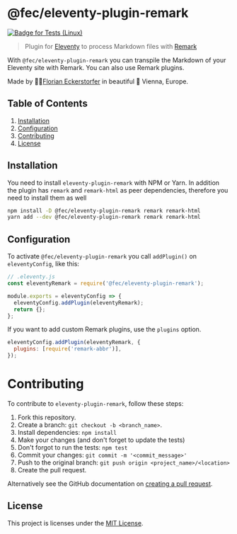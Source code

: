 # @fec/eleventy-plugin-remark

[![Badge for Tests (Linux)](https://github.com/florianeckerstorfer/eleventy-plugin-remark/workflows/Tests%20%28Linux%29/badge.svg)](https://github.com/florianeckerstorfer/eleventy-plugin-remark/actions?query=workflow%3A%22Tests+%28Linux%29%22)

> Plugin for [Eleventy](https://www.11ty.io) to process Markdown files with [Remark](https://remark.js.org)

With `@fec/eleventy-plugin-remark` you can transpile the Markdown of your Eleventy site with Remark. You can also use Remark plugins.

Made by 👨‍💻[Florian Eckerstorfer](https://florian.ec) in beautiful 🎡 Vienna, Europe.

## Table of Contents

1. [Installation](#installation)
2. [Configuration](#configuration)
3. [Contributing](#contributing)
4. [License](#license)

## Installation

You need to install `eleventy-plugin-remark` with NPM or Yarn. In addition the plugin has `remark` and `remark-html` as peer dependencies, therefore you need to install them as well

```bash
npm install -D @fec/eleventy-plugin-remark remark remark-html
yarn add --dev @fec/eleventy-plugin-remark remark remark-html
```

## Configuration

To activate `@fec/eleventy-plugin-remark` you call `addPlugin()` on `eleventyConfig`, like this:

```js
// .eleventy.js
const eleventyRemark = require('@fec/eleventy-plugin-remark');

module.exports = eleventyConfig => {
  eleventyConfig.addPlugin(eleventyRemark);
  return {};
};
```

If you want to add custom Remark plugins, use the `plugins` option.

```js
eleventyConfig.addPlugin(eleventyRemark, {
  plugins: [require('remark-abbr')],
});
```

# Contributing

To contribute to `eleventy-plugin-remark`, follow these steps:

1. Fork this repository.
2. Create a branch: `git checkout -b <branch_name>`.
3. Install dependencies: `npm install`
4. Make your changes (and don't forget to update the tests)
5. Don't forgot to run the tests: `npm test`
6. Commit your changes: `git commit -m '<commit_message>'`
7. Push to the original branch: `git push origin <project_name>/<location>`
8. Create the pull request.

Alternatively see the GitHub documentation on [creating a pull request](https://help.github.com/en/github/collaborating-with-issues-and-pull-requests/creating-a-pull-request).

## License

This project is licenses under the [MIT License](LICENSE).
